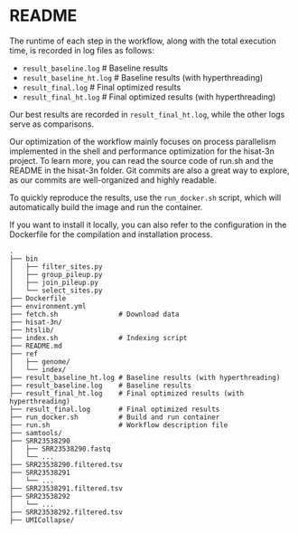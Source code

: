 # README  

The runtime of each step in the workflow, along with the total execution time, is recorded in log files as follows:  

- `result_baseline.log`    # Baseline results  
- `result_baseline_ht.log` # Baseline results (with hyperthreading)  
- `result_final.log`       # Final optimized results  
- `result_final_ht.log`    # Final optimized results (with hyperthreading)  

Our best results are recorded in `result_final_ht.log`, while the other logs serve as comparisons.  

Our optimization of the workflow mainly focuses on process parallelism implemented in the shell and performance optimization for the hisat-3n project. To learn more, you can read the source code of run.sh and the README in the hisat-3n folder. Git commits are also a great way to explore, as our commits are well-organized and highly readable.

To quickly reproduce the results, use the `run_docker.sh` script, which will automatically build the image and run the container.  

If you want to install it locally, you can also refer to the configuration in the Dockerfile for the compilation and installation process.

```
.
├── bin
│   ├── filter_sites.py
│   ├── group_pileup.py
│   ├── join_pileup.py
│   └── select_sites.py
├── Dockerfile
├── environment.yml
├── fetch.sh               # Download data
├── hisat-3n/
├── htslib/
├── index.sh               # Indexing script
├── README.md
├── ref
│   ├── genome/
│   └── index/
├── result_baseline_ht.log # Baseline results (with hyperthreading)
├── result_baseline.log    # Baseline results
├── result_final_ht.log    # Final optimized results (with hyperthreading)
├── result_final.log       # Final optimized results
├── run_docker.sh          # Build and run container
├── run.sh                 # Workflow description file 
├── samtools/
├── SRR23538290
│   ├── SRR23538290.fastq
│   └── ...
├── SRR23538290.filtered.tsv
├── SRR23538291
│   └── ...
├── SRR23538291.filtered.tsv
├── SRR23538292
│   └── ...
├── SRR23538292.filtered.tsv
├── UMICollapse/
```